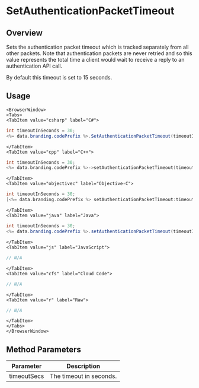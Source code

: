 # SetAuthenticationPacketTimeout
## Overview
Sets the authentication packet timeout which is tracked separately from all other packets. Note that authentication packets are never retried and so this value represents the total time a client would
wait to receive a reply to an authentication API call.

By default this timeout is set to 15 seconds.

## Usage

```mdx-code-block
<BrowserWindow>
<Tabs>
<TabItem value="csharp" label="C#">
```

```csharp
int timeoutInSeconds = 30;
<%= data.branding.codePrefix %>.SetAuthenticationPacketTimeout(timeoutInSeconds);
```

```mdx-code-block
</TabItem>
<TabItem value="cpp" label="C++">
```

```cpp
int timeoutInSeconds = 30;
<%= data.branding.codePrefix %>->setAuthenticationPacketTimeout(timeoutInSeconds);
```

```mdx-code-block
</TabItem>
<TabItem value="objectivec" label="Objective-C">
```

```objectivec
int timeoutInSeconds = 30;
[<%= data.branding.codePrefix %> setAuthenticationPacketTimeout:timeoutInSeconds];
```

```mdx-code-block
</TabItem>
<TabItem value="java" label="Java">
```

```java
int timeoutInSeconds = 30;
<%= data.branding.codePrefix %>.setAuthenticationPacketTimeout(timeoutInSeconds);
```

```mdx-code-block
</TabItem>
<TabItem value="js" label="JavaScript">
```

```javascript
// N/A
```

```mdx-code-block
</TabItem>
<TabItem value="cfs" label="Cloud Code">
```

```javascript
// N/A
```

```mdx-code-block
</TabItem>
<TabItem value="r" label="Raw">
```

```javascript
// N/A
```

```mdx-code-block
</TabItem>
</Tabs>
</BrowserWindow>
```

## Method Parameters
Parameter | Description
--------- | -----------
timeoutSecs | The timeout in seconds.


